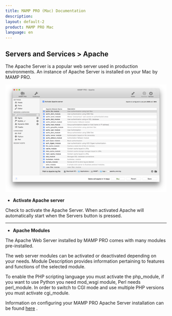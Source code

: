 ```yaml
---
title: MAMP PRO (Mac) Documentation
description: 
layout: default-2
product: MAMP PRO Mac
language: en
---
```


## Servers and Services > Apache

The Apache Server is a popular web server used in production environments. An instance of Apache Server is installed on your Mac by MAMP PRO.

![MAMP](Apache.png)

*  **Activate Apache server**  

Check to activate the Apache Server. When activated Apache will automatically start when the Servers button is pressed.

---

*  **Apache Modules**  

The Apache Web Server installed by MAMP PRO comes with many modules pre-installed.

The web server modules can be activated or deactivated depending on your needs. Module Description provides information pertaining to features and functions of the selected module.

To enable the PHP scripting language you must activate the php_module, if you want to use Python you need mod_wsgi module, Perl needs perl_module. In order to switch to CGI mode and use multiple PHP versions you must activate cgi_module.

Information on configuring your MAMP PRO Apache Server installation can be found [here](../../Settings/Hosts/Apache) .


